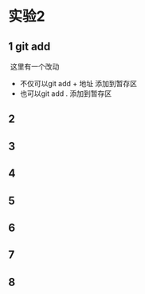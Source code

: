 # 实验2

## 1 git add

​	这里有一个改动

* 不仅可以git add + 地址 添加到暂存区
* 也可以git add . 添加到暂存区

## 2

## 3

## 4

## 5

## 6

## 7

## 8
